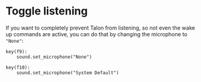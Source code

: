 # Toggle listening

If you want to completely prevent Talon from listening, so not even the wake up commands are active, you can do that by changing the microphone to `"None"`:

```talon
key(f9):
    sound.set_microphone("None")

key(f10):
    sound.set_microphone("System Default")
```
